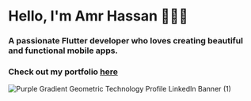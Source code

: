 
# Hello, I'm Amr Hassan 👨🏻‍💻
### A passionate Flutter developer who loves creating beautiful and functional mobile apps.


### Check out my portfolio [here](https://amrhassann.github.io)

![Purple Gradient Geometric Technology Profile LinkedIn Banner  (1)](https://res.cloudinary.com/practicaldev/image/fetch/s--ceL8oyoP--/c_imagga_scale,f_auto,fl_progressive,h_420,q_auto,w_1000/https://res.cloudinary.com/arthurdenner/image/upload/v1594144443/posts/light_dark_themes.png)





